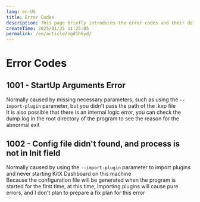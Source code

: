 ```yaml
---
lang: en-US
title: Error Codes
description: This page briefly introduces the error codes and their definitions of KitX Dashboard
createTime: 2025/01/25 11:25:05
permalink: /en/article/ngd1h6yd/
---
```


# Error Codes

## 1001 - StartUp Arguments Error
Normally caused by missing necessary parameters, such as using the `--import-plugin` parameter, but you didn't pass the path of the .kxp file  
It is also possible that there is an internal logic error, you can check the dump.log in the root directory of the program to see the reason for the abnormal exit

## 1002 - Config file didn't found, and process is not in Init field
Normally caused by using the `--import-plugin` parameter to import plugins and never starting KitX Dashboard on this machine  
Because the configuration file will be generated when the program is started for the first time, at this time, importing plugins will cause pure errors, and I don't plan to prepare a fix plan for this error

